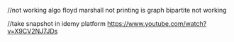 //not working algo
floyd marshall not printing
is graph bipartite not working

//take snapshot in idemy platform
https://www.youtube.com/watch?v=X9CV2NJ7JDs






